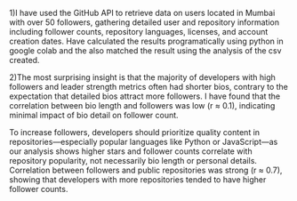 1)I have used the GitHub API to retrieve data on users located in Mumbai with over 50 followers, gathering detailed user and repository information including follower counts, repository languages, licenses, and account creation dates.
Have calculated the results programatically using python in google colab and the also matched the result using the analysis of the csv created.

2)The most surprising insight is that the majority of developers with high followers and leader strength metrics often had shorter bios, contrary to the expectation that detailed bios attract more followers.
I have found that the correlation between bio length and followers was low (r ≈ 0.1), indicating minimal impact of bio detail on follower count.

To increase followers, developers should prioritize quality content in repositories—especially popular languages like Python or JavaScript—as our analysis shows higher stars and follower counts correlate with repository popularity, not necessarily bio length or personal details.
Correlation between followers and public repositories was strong (r ≈ 0.7), showing that developers with more repositories tended to have higher follower counts.
